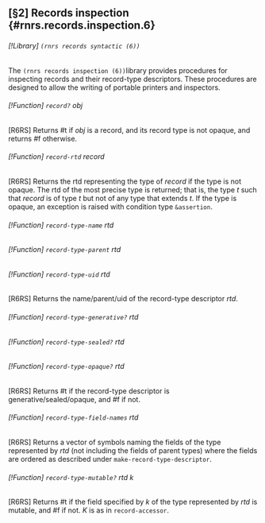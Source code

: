 [§2] Records inspection {#rnrs.records.inspection.6}
-------------

###### [!Library] `(rnrs records syntactic (6))` 

The `(rnrs records inspection (6))`library provides procedures for
inspecting records and their record-type descriptors. These procedures are designed
to allow the writing of portable printers and inspectors.


###### [!Function] `record?`  _obj_

[R6RS] Returns #t if _obj_ is a record, and its record type is not
opaque, and returns #f otherwise.


###### [!Function] `record-rtd`  _record_

[R6RS] Returns the rtd representing the type of _record_ if the type
is not opaque. The rtd of the most precise type is returned; that is, the type
_t_ such that _record_ is of type _t_ but not of any type that
extends _t_. If the type is opaque, an exception is raised with condition
type `&assertion`.


###### [!Function] `record-type-name`  _rtd_
###### [!Function] `record-type-parent`  _rtd_
###### [!Function] `record-type-uid`  _rtd_

[R6RS] Returns the name/parent/uid of the record-type descriptor _rtd_.


###### [!Function] `record-type-generative?`  _rtd_
###### [!Function] `record-type-sealed?`  _rtd_
###### [!Function] `record-type-opaque?`  _rtd_

[R6RS] Returns #t if the record-type descriptor is generative/sealed/opaque,
and #f if not.


###### [!Function] `record-type-field-names`  _rtd_

[R6RS] Returns a vector of symbols naming the fields of the type represented
by _rtd_ (not including the fields of parent types) where the fields are
ordered as described under `make-record-type-descriptor`.


###### [!Function] `record-type-mutable?`  _rtd_ _k_

[R6RS] Returns #t if the field specified by _k_ of the type represented
by _rtd_ is mutable, and #f if not. _K_ is as in `record-accessor`.


